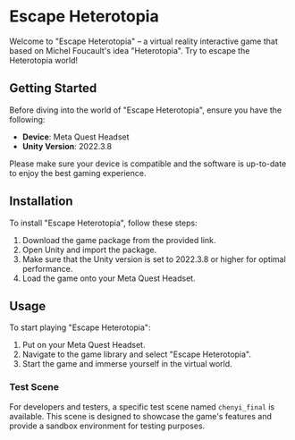 # Escape Heterotopia

Welcome to "Escape Heterotopia" – a virtual reality interactive game that based on Michel Foucault's idea "Heterotopia". Try to escape the Heterotopia world!

## Getting Started

Before diving into the world of "Escape Heterotopia", ensure you have the following:

- **Device**: Meta Quest Headset
- **Unity Version**: 2022.3.8

Please make sure your device is compatible and the software is up-to-date to enjoy the best gaming experience.

## Installation

To install "Escape Heterotopia", follow these steps:

1. Download the game package from the provided link.
2. Open Unity and import the package.
3. Make sure that the Unity version is set to 2022.3.8 or higher for optimal performance.
4. Load the game onto your Meta Quest Headset.

## Usage

To start playing "Escape Heterotopia":

1. Put on your Meta Quest Headset.
2. Navigate to the game library and select "Escape Heterotopia".
3. Start the game and immerse yourself in the virtual world.

### Test Scene

For developers and testers, a specific test scene named `chenyi_final` is available. This scene is designed to showcase the game's features and provide a sandbox environment for testing purposes.

